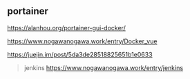 ## portainer
https://alanhou.org/portainer-gui-docker/

https://www.nogawanogawa.work/entry/Docker_vue

https://juejin.im/post/5da3de28518825651b1e0633

>jenkins
https://www.nogawanogawa.work/entry/jenkins
